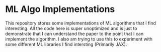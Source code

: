 # ML Algo Implementations

This repository stores some implementations of ML algorithms that I find interesting.
All the code here is super unoptimized and is just to demonstrate that I can understand the paper to the point that I can implement the algorithm.
I also am trying to use this to experiment with some different ML libraries I find intersting (Primarily JAX).
